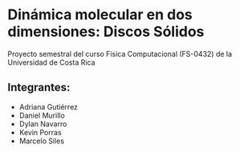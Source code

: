 # Dinámica molecular en dos dimensiones: Discos Sólidos

 Proyecto semestral del curso Física Computacional (FS-0432) de la Universidad de Costa Rica 
## Integrantes:
- Adriana Gutiérrez 
- Daniel Murillo 
- Dylan Navarro 
- Kevin Porras 
- Marcelo Siles 
